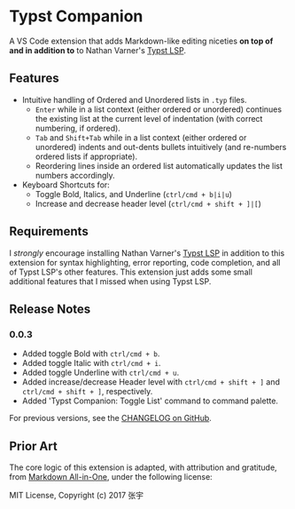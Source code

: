 # Typst Companion

A VS Code extension that adds Markdown-like editing niceties **on top of and in addition to** to Nathan Varner's [Typst LSP](https://github.com/nvarner/typst-lsp).

## Features

- Intuitive handling of Ordered and Unordered lists in `.typ` files.
  - `Enter` while in a list context (either ordered or unordered) continues the existing list at the current level of indentation (with correct numbering, if ordered).
  - `Tab` and `Shift+Tab` while in a list context (either ordered or unordered) indents and out-dents bullets intuitively (and re-numbers ordered lists if appropriate).
  - Reordering lines inside an ordered list automatically updates the list numbers accordingly.
- Keyboard Shortcuts for:
  - Toggle Bold, Italics, and Underline (`ctrl/cmd + b|i|u`)
  - Increase and decrease header level (`ctrl/cmd + shift + ]|[`)

## Requirements

I *strongly* encourage installing Nathan Varner's [Typst LSP](https://github.com/nvarner/typst-lsp) in addition to this extension for syntax highlighting, error reporting, code completion, and all of Typst LSP's other features. 
    This extension just adds some small additional features that I missed when using Typst LSP.

## Release Notes

### 0.0.3

- Added toggle Bold with `ctrl/cmd + b`.
- Added toggle Italic with `ctrl/cmd + i`.
- Added toggle Underline with `ctrl/cmd + u`.
- Added increase/decrease Header level with `ctrl/cmd + shift + ]` and `ctrl/cmd + shift + ]`, respectively.
- Added 'Typst Companion: Toggle List' command to command palette.

For previous versions, see the [CHANGELOG on GitHub](https://github.com/CFiggers/typst-companion/blob/main/CHANGELOG.md).

## Prior Art

The core logic of this extension is adapted, with attribution and gratitude, from [Markdown All-in-One](https://github.com/yzhang-gh/vscode-markdown/), under the following license:

MIT License, Copyright (c) 2017 张宇